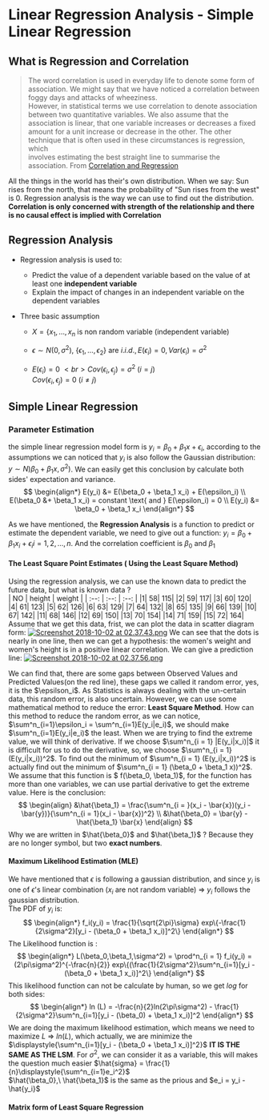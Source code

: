 # Linear Regression Analysis - Simple Linear Regression

## What is Regression and Correlation

> The word correlation is used in everyday life to denote some form of association.
> We might say that we have noticed a correlation between foggy days and attacks of wheeziness.  
> However, in statistical terms we use correlation to denote association between two
> quantitative variables. We also assume that the association is linear, that one variable
> increases or decreases a fixed amount for a unit increase or decrease in the other.
> The other technique that is often used in these circumstances is regression, which  
> involves estimating the best straight line to summarise the association.
> From <a href=" https://www.bmj.com/about-bmj/resources-readers/publications/statistics-square-one/11-correlation-and-regression"> Correlation and Regression </a>

All the things in the world has their's own distribution. When we say: Sun rises from the north, that means the probability of "Sun rises from the west" is $0$. Regression analysis is the way we can use to find out the distribution.
**Correlation is only concerned with strength of the relationship and there is no causal effect is implied with Correlation**

## Regression Analysis

* Regression analysis is used to:

  * Predict the value of a dependent variable based on the value of at least one **independent variable**
  * Explain the impact of changes in an independent variable on the dependent variables

* Three basic assumption

  * $X = \{x_1, \dots, x_n \text{ is non random variable (independent variable) }$

  * $\epsilon \sim N(0,\sigma^2),\ \{ \epsilon_1,\dots,\epsilon_2\} \text{  are  } i.i.d., E(\epsilon_i) = 0, Var(\epsilon_i)= \sigma^2$

  * $E(\epsilon_i)= 0 \  <br>
    Cov(\epsilon_i, \epsilon_j) = \sigma^2 \ (i = j)$ <br>
    $Cov(\epsilon_i, \epsilon_j) = 0 \ (i \neq j)$

## Simple Linear Regression

### Parameter Estimation

the simple linear regression model form is $y_i = \beta_0 + \beta_1 x + \epsilon_i$, according to the assumptions we can noticed that $y_i$ is also follow the Gaussian distribution: $y\sim N)\beta_0+\beta_1 x, \sigma^2)$. We can easily get this conclusion by calculate both sides' expectation and variance.
$$
  \begin{align*}
    E(y_i) &= E(\beta_0 + \beta_1 x_i) + E(\epsilon_i) \\
    E(\beta_0 &+ \beta_1 x_i) = constant \text{ and } E(\epsilon_i) = 0 \\
    E(y_i) &= \beta_0 + \beta_1 x_i
    \end{align*}
 $$

As we have mentioned, the **Regression Analysis** is a function to predict or estimate the dependent variable, we need to give out a function: $y_i = \beta_0 + \beta_1 x_i + \epsilon_i i = 1,2,\dots,n$. And the correlation coefficient is $\beta_0$ and $\beta_1$

#### The Least Square Point Estimates ( Using the Least Square Method)
Using the regression analysis, we can use the known data to predict the future data, but what is known data ? <br>
| NO | height | weight |
| :--: | :--:  | :--:  |
|1|      58|       115|
|2|      59|       117|
|3|      60|       120|
|4|      61|       123|
|5|      62|       126|
|6|      63|       129|
|7|      64|       132|
|8|      65|       135|
|9|      66|       139|
|10|     67|       142|
|11|     68|       146|
|12|     69|       150|
|13|     70|       154|
|14|     71|       159|
|15|     72|       164|<br>
Assume that we get this data, frist, we can plot the data in scatter diagram form:
[![Screenshot 2018-10-02 at 02.37.43.png](https://i.loli.net/2018/10/02/5bb26974a079a.png)](https://i.loli.net/2018/10/02/5bb26974a079a.png)
We can see that the dots is nearly in one line, then we can get a hypothesis: the women's weight and women's height is in a positive linear correlation. We can give a prediction line:
[![Screenshot 2018-10-02 at 02.37.56.png](https://i.loli.net/2018/10/02/5bb26974d03be.png)](https://i.loli.net/2018/10/02/5bb26974d03be.png)

We can find that, there are some gaps between Observed Values  and Predicted Values(on the red line), these gaps we called it random error, yes, it is the $\epsilson_i$. As Statistics is always dealing with the un-certain data, this random error, is also uncertain. However, we can use some mathematical method to reduce the error: **Least Square Method**. How can this method to reduce the random error, as we can notice, $\sum^n_{i=1}\epsilon_i = \sum^n_{i=1}E(y_i|e_i)$, we should make $\sum^n_{i=1}E(y_i|e_i)$ the least. When we are trying to find the extreme value, we will think of derivative. If we choose $\sum^n_{i = 1} |E(y_i|x_i)|$ it is difficult for us to do the derivative, so, we choose $\sum^n_{i = 1} (E(y_i|x_i))^2$. To find out the minimum of $\sum^n_{i = 1} (E(y_i|x_i))^2$ is actually find out the minimum of $\sum^n_{i = 1} (\beta_0 + \beta_1 x))^2$. We assume that this function is $ f(\beta_0, \beta_1)$, for the function has more than one variables, we can use partial derivative to get the extreme value. Here is the conclusion:
$$
  \begin{align}
    &\hat{\beta_1} = \frac{\sum^n_{i = }(x_i - \bar{x})(y_i - \bar{y})}{\sum^n_{i = 1}(x_i - \bar{x})^2} \\
    &\hat{\beta_0} = \bar{y} - \hat{\beta_1} \bar{x}
  \end{align}
$$
Why we are written in $\hat{\beta_0}$ and $\hat{\beta_1}$ ? Because they are no longer symbol, but two **exact numbers**.

#### Maximum Likelihood Estimation (MLE)

We have mentioned that $\epsilon$ is following a gaussian distribution, and since $y_i$ is one of $\epsilon$'s linear combination ($x_i$ are not random variable) $\Rightarrow$ $y_i$ follows the gaussian distribution.<br>
The PDF of $y_i$ is:
$$
  \begin{align*}
    f_i(y_i) = \frac{1}{\sqrt{2\pi}\sigma} exp\{-\frac{1}{2\sigma^2}[y_i - (\beta_0 + \beta_1 x_i)]^2\}  
  \end{align*}
$$
The Likelihood function is :
$$
  \begin{align*}
    L(\beta_0,\beta_1,\sigma^2) = \prod^n_{i = 1} f_i(y_i) = (2\pi\sigma^2)^{-\frac{n}{2}} exp\{(\frac{1}{2\sigma^2}\sum^n_{i=1}[y_i - (\beta_0 + \beta_1 x_i)]^2\}
  \end{align*}
$$
This likelihood function can not be calculate by human, so we get $log$ for both sides:
$$
  \begin{align*}
    ln (L) = -\frac{n}{2}ln(2\pi\sigma^2) - \frac{1}{2\sigma^2}\sum^n_{i=1}[y_i - (\beta_0) + \beta_1 x_i)]^2
  \end{align*}
$$
We are doing the maximum likelihood estimation, which means we need to maximize $L$ $\Rightarrow \ ln(L)$, which actually, we are minimize the $\displaystyle{\sum^n_{i=1}[y_i - (\beta_0 + \beta_1 x_i)]^2}$ **IT IS THE SAME AS THE LSM**. For $\sigma^2$, we can consider it as a variable, this will makes the question much easier $\hat{sigma} = \frac{1}{n}\displaystyle{\sum^n_{i=1}e_i^2}$ <br>
$\hat{\beta_0},\ \hat{\beta_1}$ is the same as the prious and $e_i = y_i - \hat{y_i}$

#### Matrix form of Least Square Regression
